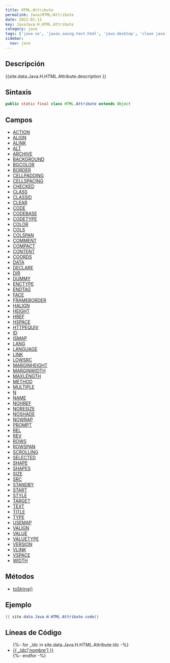 ```yaml
---
title: HTML.Attribute
permalink: Java/HTML/Attribute
date: 2021-01-11
key: JavaJava.H.HTML.Attribute
category: java
tags: ['java se', 'javax.swing.text.html', 'java.desktop', 'clase java', 'Java 1.0']
sidebar: 
  nav: java
---
```


## Descripción
{{site.data.Java.H.HTML.Attribute.description }}

## Sintaxis
~~~java
public static final class HTML.Attribute extends Object
~~~

## Campos
* [ACTION](/Java/HTML/Attribute/ACTION)
* [ALIGN](/Java/HTML/Attribute/ALIGN)
* [ALINK](/Java/HTML/Attribute/ALINK)
* [ALT](/Java/HTML/Attribute/ALT)
* [ARCHIVE](/Java/HTML/Attribute/ARCHIVE)
* [BACKGROUND](/Java/HTML/Attribute/BACKGROUND)
* [BGCOLOR](/Java/HTML/Attribute/BGCOLOR)
* [BORDER](/Java/HTML/Attribute/BORDER)
* [CELLPADDING](/Java/HTML/Attribute/CELLPADDING)
* [CELLSPACING](/Java/HTML/Attribute/CELLSPACING)
* [CHECKED](/Java/HTML/Attribute/CHECKED)
* [CLASS](/Java/HTML/Attribute/CLASS)
* [CLASSID](/Java/HTML/Attribute/CLASSID)
* [CLEAR](/Java/HTML/Attribute/CLEAR)
* [CODE](/Java/HTML/Attribute/CODE)
* [CODEBASE](/Java/HTML/Attribute/CODEBASE)
* [CODETYPE](/Java/HTML/Attribute/CODETYPE)
* [COLOR](/Java/HTML/Attribute/COLOR)
* [COLS](/Java/HTML/Attribute/COLS)
* [COLSPAN](/Java/HTML/Attribute/COLSPAN)
* [COMMENT](/Java/HTML/Attribute/COMMENT)
* [COMPACT](/Java/HTML/Attribute/COMPACT)
* [CONTENT](/Java/HTML/Attribute/CONTENT)
* [COORDS](/Java/HTML/Attribute/COORDS)
* [DATA](/Java/HTML/Attribute/DATA)
* [DECLARE](/Java/HTML/Attribute/DECLARE)
* [DIR](/Java/HTML/Attribute/DIR)
* [DUMMY](/Java/HTML/Attribute/DUMMY)
* [ENCTYPE](/Java/HTML/Attribute/ENCTYPE)
* [ENDTAG](/Java/HTML/Attribute/ENDTAG)
* [FACE](/Java/HTML/Attribute/FACE)
* [FRAMEBORDER](/Java/HTML/Attribute/FRAMEBORDER)
* [HALIGN](/Java/HTML/Attribute/HALIGN)
* [HEIGHT](/Java/HTML/Attribute/HEIGHT)
* [HREF](/Java/HTML/Attribute/HREF)
* [HSPACE](/Java/HTML/Attribute/HSPACE)
* [HTTPEQUIV](/Java/HTML/Attribute/HTTPEQUIV)
* [ID](/Java/HTML/Attribute/ID)
* [ISMAP](/Java/HTML/Attribute/ISMAP)
* [LANG](/Java/HTML/Attribute/LANG)
* [LANGUAGE](/Java/HTML/Attribute/LANGUAGE)
* [LINK](/Java/HTML/Attribute/LINK)
* [LOWSRC](/Java/HTML/Attribute/LOWSRC)
* [MARGINHEIGHT](/Java/HTML/Attribute/MARGINHEIGHT)
* [MARGINWIDTH](/Java/HTML/Attribute/MARGINWIDTH)
* [MAXLENGTH](/Java/HTML/Attribute/MAXLENGTH)
* [METHOD](/Java/HTML/Attribute/METHOD)
* [MULTIPLE](/Java/HTML/Attribute/MULTIPLE)
* [N](/Java/HTML/Attribute/N)
* [NAME](/Java/HTML/Attribute/NAME)
* [NOHREF](/Java/HTML/Attribute/NOHREF)
* [NORESIZE](/Java/HTML/Attribute/NORESIZE)
* [NOSHADE](/Java/HTML/Attribute/NOSHADE)
* [NOWRAP](/Java/HTML/Attribute/NOWRAP)
* [PROMPT](/Java/HTML/Attribute/PROMPT)
* [REL](/Java/HTML/Attribute/REL)
* [REV](/Java/HTML/Attribute/REV)
* [ROWS](/Java/HTML/Attribute/ROWS)
* [ROWSPAN](/Java/HTML/Attribute/ROWSPAN)
* [SCROLLING](/Java/HTML/Attribute/SCROLLING)
* [SELECTED](/Java/HTML/Attribute/SELECTED)
* [SHAPE](/Java/HTML/Attribute/SHAPE)
* [SHAPES](/Java/HTML/Attribute/SHAPES)
* [SIZE](/Java/HTML/Attribute/SIZE)
* [SRC](/Java/HTML/Attribute/SRC)
* [STANDBY](/Java/HTML/Attribute/STANDBY)
* [START](/Java/HTML/Attribute/START)
* [STYLE](/Java/HTML/Attribute/STYLE)
* [TARGET](/Java/HTML/Attribute/TARGET)
* [TEXT](/Java/HTML/Attribute/TEXT)
* [TITLE](/Java/HTML/Attribute/TITLE)
* [TYPE](/Java/HTML/Attribute/TYPE)
* [USEMAP](/Java/HTML/Attribute/USEMAP)
* [VALIGN](/Java/HTML/Attribute/VALIGN)
* [VALUE](/Java/HTML/Attribute/VALUE)
* [VALUETYPE](/Java/HTML/Attribute/VALUETYPE)
* [VERSION](/Java/HTML/Attribute/VERSION)
* [VLINK](/Java/HTML/Attribute/VLINK)
* [VSPACE](/Java/HTML/Attribute/VSPACE)
* [WIDTH](/Java/HTML/Attribute/WIDTH)

## Métodos
* [toString()](/Java/HTML/Attribute/toString)

## Ejemplo
~~~java
{{ site.data.Java.H.HTML.Attribute.code}}
~~~

## Líneas de Código
<ul>
{%- for _ldc in site.data.Java.H.HTML.Attribute.ldc -%}
   <li>
       <a href="{{_ldc['url'] }}">{{ _ldc['nombre'] }}</a>
   </li>
{%- endfor -%}
</ul>
